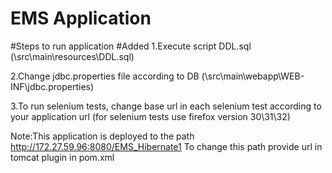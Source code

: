 # EMS Application


#Steps to run application
#Added
1.Execute script DDL.sql (\src\main\resources\DDL.sql)

2.Change jdbc.properties file according to DB (\src\main\webapp\WEB-INF\jdbc.properties)

3.To run selenium tests, change base url in each selenium test according to your application url
	(for selenium tests use firefox version 30\31\32)

Note:This application is deployed to the path http://172.27.59.96:8080/EMS_Hibernate1
	 To change this path provide url in tomcat plugin in pom.xml